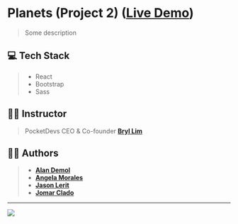 # Planets (Project 2) ([Live Demo](https://space-verse.vercel.app/))
> Some description

## 💻 Tech Stack
> - React
> - Bootstrap
> - Sass

## 👨‍🏫 Instructor
> PocketDevs CEO & Co-founder **[Bryl Lim](https://github.com/bryllim)**

## 👨‍💻 Authors
> - **[Alan Demol](https://github.com/alandemol2022)**
> - **[Angela Morales](https://github.com/Gelai05)**
> - **[Jason Lerit](https://github.com/jasonlerit)**
> - **[Jomar Clado](https://github.com/jomar567)**

---

<img src="https://media.discordapp.net/attachments/1039106982625423380/1039121002191409182/307623688_1280011025905213_8394556844876132776_n.png">
